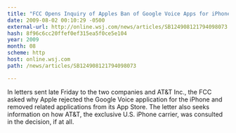 ```yaml
---
title: "FCC Opens Inquiry of Apples Ban of Google Voice Apps for iPhone"
date: 2009-08-02 00:10:29 -0500
external-url: http://online.wsj.com/news/articles/SB124908121794098073
hash: 8f96c6cc20ffef0ef315ea5f0ce5e104
year: 2009
month: 08
scheme: http
host: online.wsj.com
path: /news/articles/SB124908121794098073

---
```


In letters sent late Friday to the two companies and AT&T Inc., the FCC asked why Apple rejected the Google Voice application for the iPhone and removed related applications from its App Store. The letter also seeks information on how AT&T, the exclusive U.S. iPhone carrier, was consulted in the decision, if at all.
